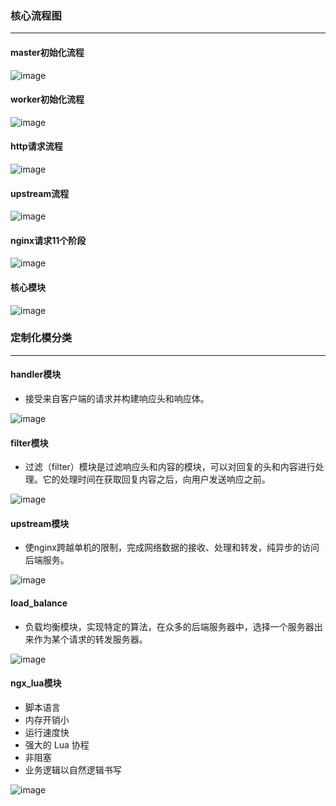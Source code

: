 ### 核心流程图


---

#### master初始化流程
![image](https://github.com/lidaohang/study_nginx_source/image/master.jpg)


#### worker初始化流程
![image](https://github.com/lidaohang/study_nginx_source/image/worker.jpg)
   
   
#### http请求流程
![image](https://github.com/lidaohang/study_nginx_source/image/http.jpg)


#### upstream流程
![image](https://github.com/lidaohang/study_nginx_source/image/upstream.jpg)


#### nginx请求11个阶段
![image](https://github.com/lidaohang/study_nginx_source/image/nginx_11_phase.jpg)


#### 核心模块
![image](https://github.com/lidaohang/study_nginx_source/image/core.jpg)



### 定制化模分类


---

#### handler模块
- 接受来自客户端的请求并构建响应头和响应体。    

![image](https://github.com/lidaohang/study_nginx_source/image/handler_module.jpg)


#### filter模块
- 过滤（filter）模块是过滤响应头和内容的模块，可以对回复的头和内容进行处理。它的处理时间在获取回复内容之后，向用户发送响应之前。

![image](https://github.com/lidaohang/study_nginx_source/image/filter_module.jpg)
   
   
#### upstream模块
- 使nginx跨越单机的限制，完成网络数据的接收、处理和转发，纯异步的访问后端服务。

![image](https://github.com/lidaohang/study_nginx_source/image/upstream_module.jpg)


#### load_balance
- 负载均衡模块，实现特定的算法，在众多的后端服务器中，选择一个服务器出来作为某个请求的转发服务器。

![image](https://github.com/lidaohang/study_nginx_source/image/load_balance_module.jpg)


#### ngx_lua模块
- 脚本语言
- 内存开销小
- 运行速度快
- 强大的 Lua 协程
- 非阻塞
- 业务逻辑以自然逻辑书写


![image](https://github.com/lidaohang/study_nginx_source/image/ngx_lua_module.jpg)



